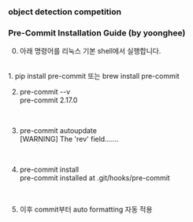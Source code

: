 ### object detection competition


### Pre-Commit Installation Guide (by yoonghee)

0. 아래 명령어를 리눅스 기본 shell에서 실행합니다.
<br/>
1. pip install pre-commit 또는 brew install pre-commit
<br/>

2. pre-commit --v
<br/>pre-commit 2.17.0
<br/>

3. pre-commit autoupdate
<br/>[WARNING] The 'rev' field.......
<br/>

4. pre-commit install
<br/>pre-commit installed at .git/hooks/pre-commit
<br/>

5. 이후 commit부터 auto formatting 자동 적용
